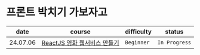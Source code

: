 # 프론트 박치기 가보자고

|date|course|difficulty|status|
|----|------|----------|------|
| 24.07.06  | [ReactJS 영화 웹서비스 만들기](https://nomadcoders.co/react-for-beginners) | `Beginner` | `In Progress` |

